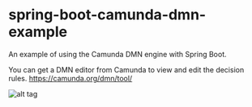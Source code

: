 # spring-boot-camunda-dmn-example
An example of using the Camunda DMN engine with Spring Boot.

You can get a DMN editor from Camunda to view and edit the decision rules.
https://camunda.org/dmn/tool/

![alt tag](https://cloud.githubusercontent.com/assets/5644252/14707896/6dece4e6-07c7-11e6-8ee3-0dd6cd612142.PNG)
